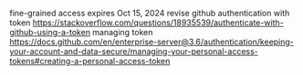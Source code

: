 fine-grained access expires Oct 15, 2024
revise github authentication with token https://stackoverflow.com/questions/18935539/authenticate-with-github-using-a-token
managing token https://docs.github.com/en/enterprise-server@3.6/authentication/keeping-your-account-and-data-secure/managing-your-personal-access-tokens#creating-a-personal-access-token